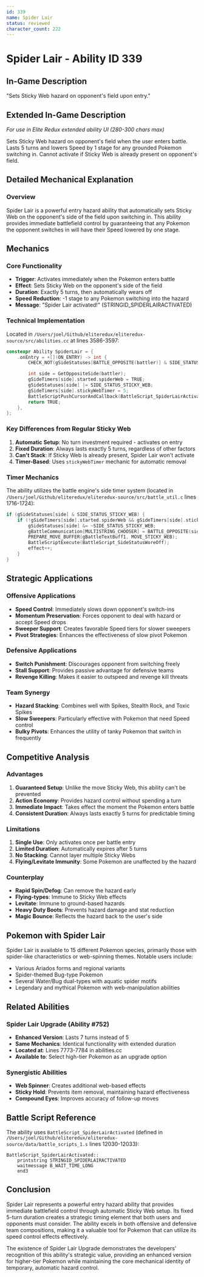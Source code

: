 ```yaml
---
id: 339
name: Spider Lair
status: reviewed
character_count: 222
---
```


# Spider Lair - Ability ID 339

## In-Game Description
"Sets Sticky Web hazard on opponent's field upon entry."

## Extended In-Game Description
*For use in Elite Redux extended ability UI (280-300 chars max)*

Sets Sticky Web hazard on opponent's field when the user enters battle. Lasts 5 turns and lowers Speed by 1 stage for any grounded Pokemon switching in. Cannot activate if Sticky Web is already present on opponent's field. 

## Detailed Mechanical Explanation

### Overview

Spider Lair is a powerful entry hazard ability that automatically sets Sticky Web on the opponent's side of the field upon switching in. This ability provides immediate battlefield control by guaranteeing that any Pokemon the opponent switches in will have their Speed lowered by one stage.

## Mechanics

### Core Functionality
- **Trigger**: Activates immediately when the Pokemon enters battle
- **Effect**: Sets Sticky Web on the opponent's side of the field
- **Duration**: Exactly 5 turns, then automatically wears off
- **Speed Reduction**: -1 stage to any Pokemon switching into the hazard
- **Message**: "Spider Lair activated!" (STRINGID_SPIDERLAIRACTIVATED)

### Technical Implementation
Located in `/Users/joel/Github/eliteredux/eliteredux-source/src/abilities.cc` at lines 3586-3597:

```cpp
constexpr Ability SpiderLair = {
    .onEntry = +[](ON_ENTRY) -> int {
        CHECK_NOT(gSideStatuses[BATTLE_OPPOSITE(battler)] & SIDE_STATUS_STICKY_WEB)

        int side = GetOppositeSide(battler);
        gSideTimers[side].started.spiderWeb = TRUE;
        gSideStatuses[side] |= SIDE_STATUS_STICKY_WEB;
        gSideTimers[side].stickyWebTimer = 5;
        BattleScriptPushCursorAndCallback(BattleScript_SpiderLairActivated);
        return TRUE;
    },
};
```

### Key Differences from Regular Sticky Web
1. **Automatic Setup**: No turn investment required - activates on entry
2. **Fixed Duration**: Always lasts exactly 5 turns, regardless of other factors
3. **Can't Stack**: If Sticky Web is already present, Spider Lair won't activate
4. **Timer-Based**: Uses `stickyWebTimer` mechanic for automatic removal

### Timer Mechanics
The ability utilizes the battle engine's side timer system (located in `/Users/joel/Github/eliteredux/eliteredux-source/src/battle_util.c` lines 1716-1724):

```c
if (gSideStatuses[side] & SIDE_STATUS_STICKY_WEB) {
    if (!gSideTimers[side].started.spiderWeb && gSideTimers[side].stickyWebTimer && --gSideTimers[side].stickyWebTimer == 0) {
        gSideStatuses[side] &= ~SIDE_STATUS_STICKY_WEB;
        gBattleCommunication[MULTISTRING_CHOOSER] = BATTLE_OPPOSITE(side);
        PREPARE_MOVE_BUFFER(gBattleTextBuff1, MOVE_STICKY_WEB);
        BattleScriptExecute(BattleScript_SideStatusWoreOff);
        effect++;
    }
}
```

## Strategic Applications

### Offensive Applications
- **Speed Control**: Immediately slows down opponent's switch-ins
- **Momentum Preservation**: Forces opponent to deal with hazard or accept Speed drops
- **Sweeper Support**: Creates favorable Speed tiers for slower sweepers
- **Pivot Strategies**: Enhances the effectiveness of slow pivot Pokemon

### Defensive Applications
- **Switch Punishment**: Discourages opponent from switching freely
- **Stall Support**: Provides passive advantage for defensive teams
- **Revenge Killing**: Makes it easier to outspeed and revenge kill threats

### Team Synergy
- **Hazard Stacking**: Combines well with Spikes, Stealth Rock, and Toxic Spikes
- **Slow Sweepers**: Particularly effective with Pokemon that need Speed control
- **Bulky Pivots**: Enhances the utility of tanky Pokemon that switch in frequently

## Competitive Analysis

### Advantages
1. **Guaranteed Setup**: Unlike the move Sticky Web, this ability can't be prevented
2. **Action Economy**: Provides hazard control without spending a turn
3. **Immediate Impact**: Takes effect the moment the Pokemon enters battle
4. **Consistent Duration**: Always lasts exactly 5 turns for predictable timing

### Limitations
1. **Single Use**: Only activates once per battle entry
2. **Limited Duration**: Automatically expires after 5 turns
3. **No Stacking**: Cannot layer multiple Sticky Webs
4. **Flying/Levitate Immunity**: Some Pokemon are unaffected by the hazard

### Counterplay
- **Rapid Spin/Defog**: Can remove the hazard early
- **Flying-types**: Immune to Sticky Web effects
- **Levitate**: Immune to ground-based hazards
- **Heavy Duty Boots**: Prevents hazard damage and stat reduction
- **Magic Bounce**: Reflects the hazard back to the user's side

## Pokemon with Spider Lair

Spider Lair is available to 15 different Pokemon species, primarily those with spider-like characteristics or web-spinning themes. Notable users include:

- Various Ariados forms and regional variants
- Spider-themed Bug-type Pokemon
- Several Water/Bug dual-types with aquatic spider motifs
- Legendary and mythical Pokemon with web-manipulation abilities

## Related Abilities

### Spider Lair Upgrade (Ability #752)
- **Enhanced Version**: Lasts 7 turns instead of 5
- **Same Mechanics**: Identical functionality with extended duration
- **Located at**: Lines 7773-7784 in abilities.cc
- **Available to**: Select high-tier Pokemon as an upgrade option

### Synergistic Abilities
- **Web Spinner**: Creates additional web-based effects
- **Sticky Hold**: Prevents item removal, maintaining hazard effectiveness
- **Compound Eyes**: Improves accuracy of follow-up moves

## Battle Script Reference

The ability uses `BattleScript_SpiderLairActivated` (defined in `/Users/joel/Github/eliteredux/eliteredux-source/data/battle_scripts_1.s` lines 12030-12033):

```assembly
BattleScript_SpiderLairActivated::
	printstring STRINGID_SPIDERLAIRACTIVATED
	waitmessage B_WAIT_TIME_LONG
	end3
```

## Conclusion

Spider Lair represents a powerful entry hazard ability that provides immediate battlefield control through automatic Sticky Web setup. Its fixed 5-turn duration creates a strategic timing element that both users and opponents must consider. The ability excels in both offensive and defensive team compositions, making it a valuable tool for Pokemon that can utilize its speed control effects effectively.

The existence of Spider Lair Upgrade demonstrates the developers' recognition of this ability's strategic value, providing an enhanced version for higher-tier Pokemon while maintaining the core mechanical identity of temporary, automatic hazard control.